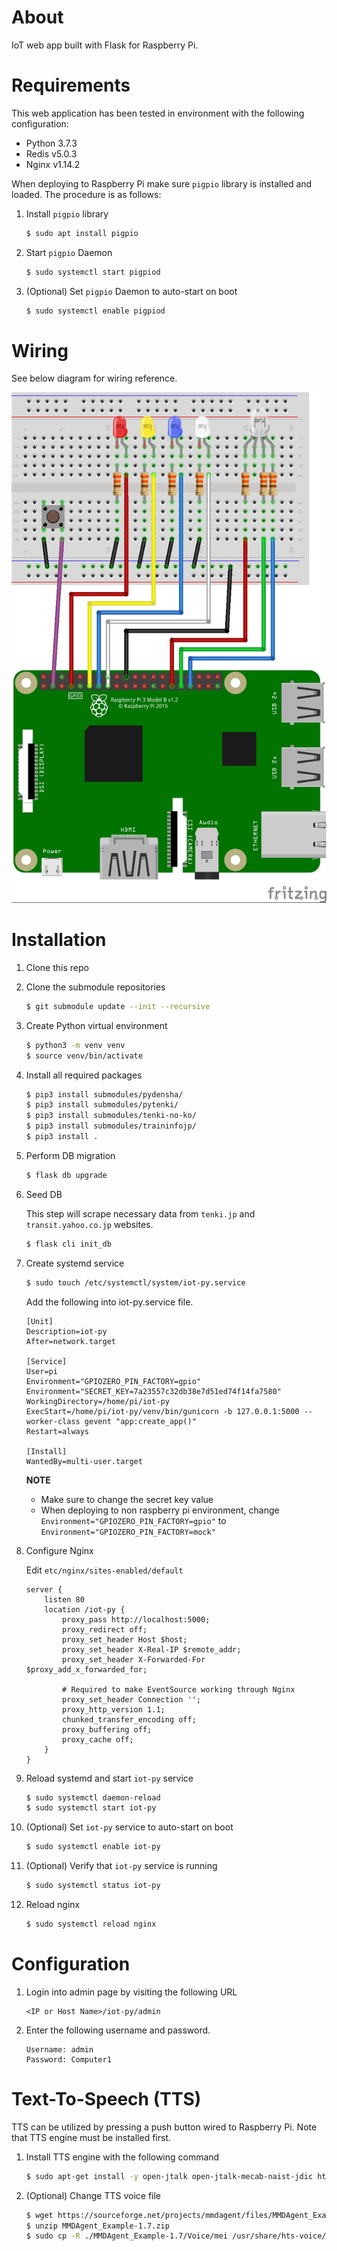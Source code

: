 # About
IoT web app built with Flask for Raspberry Pi.

# Requirements
This web application has been tested in environment with
the following configuration:
- Python 3.7.3
- Redis v5.0.3
- Nginx v1.14.2

When deploying to Raspberry Pi make sure `pigpio` library is
installed and loaded. The procedure is as follows:

1. Install `pigpio` library

   ```bash
   $ sudo apt install pigpio
   ```

2. Start `pigpio` Daemon

   ```bash
   $ sudo systemctl start pigpiod
   ```

3. (Optional) Set `pigpio` Daemon to auto-start on boot

   ```bash
   $ sudo systemctl enable pigpiod
   ```

# Wiring
See below diagram for wiring reference.

![wiring](/diagram/wiring.jpg)

# Installation
1. Clone this repo
2. Clone the submodule repositories

   ```bash
   $ git submodule update --init --recursive
   ```

3. Create Python virtual environment

   ```bash
   $ python3 -m venv venv
   $ source venv/bin/activate
   ```

4. Install all required packages

   ```bash
   $ pip3 install submodules/pydensha/
   $ pip3 install submodules/pytenki/
   $ pip3 install submodules/tenki-no-ko/
   $ pip3 install submodules/traininfojp/
   $ pip3 install .
   ```

5. Perform DB migration

   ```bash
   $ flask db upgrade
   ```

6. Seed DB

   This step will scrape necessary data from `tenki.jp`
   and `transit.yahoo.co.jp` websites.

   ```bash
   $ flask cli init_db
   ```

7. Create systemd service

   ```bash
   $ sudo touch /etc/systemctl/system/iot-py.service
   ```

   Add the following into iot-py.service file.

   ```
   [Unit]
   Description=iot-py
   After=network.target

   [Service]
   User=pi
   Environment="GPIOZERO_PIN_FACTORY=gpio"
   Environment="SECRET_KEY=7a23557c32db38e7d51ed74f14fa7580"
   WorkingDirectory=/home/pi/iot-py
   ExecStart=/home/pi/iot-py/venv/bin/gunicorn -b 127.0.0.1:5000 --worker-class gevent "app:create_app()"
   Restart=always

   [Install]
   WantedBy=multi-user.target
   ```

   **NOTE**
   - Make sure to change the secret key value
   - When deploying to non raspberry pi environment, change
     `Environment="GPIOZERO_PIN_FACTORY=gpio"` to
     `Environment="GPIOZERO_PIN_FACTORY=mock"`

8. Configure Nginx

   Edit `etc/nginx/sites-enabled/default`

   ```
   server {
       listen 80
       location /iot-py {
           proxy_pass http://localhost:5000;
           proxy_redirect off;
           proxy_set_header Host $host;
           proxy_set_header X-Real-IP $remote_addr;
           proxy_set_header X-Forwarded-For $proxy_add_x_forwarded_for;

           # Required to make EventSource working through Nginx
           proxy_set_header Connection '';
           proxy_http_version 1.1;
           chunked_transfer_encoding off;
           proxy_buffering off;
           proxy_cache off;
       }
   }
   ```

9. Reload systemd and start `iot-py` service

   ```bash
   $ sudo systemctl daemon-reload
   $ sudo systemctl start iot-py
   ```

10. (Optional) Set `iot-py` service to auto-start on boot

    ```bash
    $ sudo systemctl enable iot-py
    ```

11. (Optional) Verify that `iot-py` service is running

    ```bash
    $ sudo systemctl status iot-py
    ```

12. Reload nginx

    ```bash
    $ sudo systemctl reload nginx
    ```

# Configuration
1. Login into admin page by visiting the following URL

   ```
   <IP or Host Name>/iot-py/admin
   ```

2. Enter the following username and password.

   ```
   Username: admin
   Password: Computer1
   ```

# Text-To-Speech (TTS)
TTS can be utilized by pressing a push button wired to Raspberry Pi.
Note that TTS engine must be installed first.

1. Install TTS engine with the following command

   ```bash
   $ sudo apt-get install -y open-jtalk open-jtalk-mecab-naist-jdic hts-voice-nitech-jp-atr503-m001
   ```

2. (Optional) Change TTS voice file

   ```bash
   $ wget https://sourceforge.net/projects/mmdagent/files/MMDAgent_Example/MMDAgent_Example-1.7/MMDAgent_Example-1.7.zip --no-check-certificate
   $ unzip MMDAgent_Example-1.7.zip
   $ sudo cp -R ./MMDAgent_Example-1.7/Voice/mei /usr/share/hts-voice/
   ```
